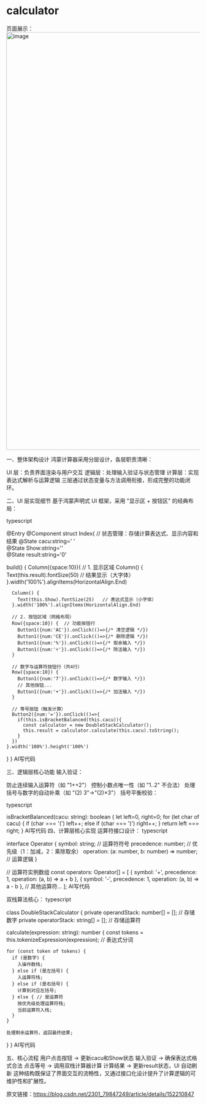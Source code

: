 # calculator
页面展示：
<img width="560" height="1088" alt="image" src="https://github.com/user-attachments/assets/fdd222db-d2ba-47f6-931b-7a06301fba93" />

一、整体架构设计
鸿蒙计算器采用分层设计，各层职责清晰：

UI 层：负责界面渲染与用户交互
逻辑层：处理输入验证与状态管理
计算层：实现表达式解析与运算逻辑
三层通过状态变量与方法调用衔接，形成完整的功能闭环。



二、UI 层实现细节
基于鸿蒙声明式 UI 框架，采用 "显示区 + 按钮区" 的经典布局：

typescript

@Entry
@Component
struct Index{
  // 状态管理：存储计算表达式、显示内容和结果
  @State cacu:string=' '  
  @State Show:string=''   
  @State result:string='0'
  
  build() {
    Column({space:10}){
      // 1. 显示区域
      Column() {
        Text(this.result).fontSize(50)  // 结果显示（大字体）
      }.width('100%').alignItems(HorizontalAlign.End)
      
      Column() {
        Text(this.Show).fontSize(25)   // 表达式显示（小字体）
      }.width('100%').alignItems(HorizontalAlign.End)
      
      // 2. 按钮区域（网格布局）
      Row({space:10}) {  // 功能按钮行
        Button1({num:'AC'}).onClick(()=>{/* 清空逻辑 */})
        Button1({num:'CE'}).onClick(()=>{/* 删除逻辑 */})
        Button1({num:'%'}).onClick(()=>{/* 取余输入 */})
        Button1({num:'÷'}).onClick(()=>{/* 除法输入 */})
      }
      
      // 数字与运算符按钮行（共4行）
      Row({space:10}) {
        Button1({num:'7'}).onClick(()=>{/* 数字输入 */})
        // 其他按钮...
        Button1({num:'+'}).onClick(()=>{/* 加法输入 */})
      }
      
      // 等号按钮（触发计算）
      Button2({num:'='}).onClick(()=>{
        if(this.isBracketBalanced(this.cacu)){
          const calculator = new DoubleStackCalculator();
          this.result = calculator.calculate(this.cacu).toString();
        }
      })
    }.width('100%').height('100%')
  }
}
AI写代码

三、逻辑层核心功能
输入验证：

防止连续输入运算符（如 "1++2"）
控制小数点唯一性（如 "1..2" 不合法）
处理括号与数字的自动补乘（如 "(2) 3"→"(2)×3"）
括号平衡校验：

typescript

isBracketBalanced(cacu: string): boolean {
  let left=0, right=0;
  for (let char of cacu) {
    if (char === '(') left++;
    else if (char === ')') right++;
  }
  return left === right;
}
AI写代码
四、计算层核心实现
运算符接口设计：
typescript

interface Operator {
  symbol: string;        // 运算符符号
  precedence: number;    // 优先级（1：加减，2：乘除取余）
  operation: (a: number, b: number) => number;  // 运算逻辑
}
 
// 运算符实例数组
const operators: Operator[] = [
  { symbol: '+', precedence: 1, operation: (a, b) => a + b },
  { symbol: '-', precedence: 1, operation: (a, b) => a - b },
  // 其他运算符...
];
AI写代码

双栈算法核心：
typescript

class DoubleStackCalculator {
  private operandStack: number[] = [];  // 存储数字
  private operatorStack: string[] = []; // 存储运算符
 
  calculate(expression: string): number {
    const tokens = this.tokenizeExpression(expression); // 表达式分词
    
    for (const token of tokens) {
      if (是数字) {
        入操作数栈;
      } else if (是左括号) {
        入运算符栈;
      } else if (是右括号) {
        计算到对应左括号;
      } else { // 是运算符
        按优先级处理运算符栈;
        当前运算符入栈;
      }
    }
    
    处理剩余运算符，返回最终结果;
  }
}
AI写代码

五、核心流程
用户点击按钮 → 更新cacu和Show状态
输入验证 → 确保表达式格式合法
点击等号 → 调用双栈计算器计算
计算结果 → 更新result状态，UI 自动刷新
这种结构既保证了界面交互的流畅性，又通过接口化设计提升了计算逻辑的可维护性和扩展性。
              
原文链接：https://blog.csdn.net/2301_79847249/article/details/152210847
